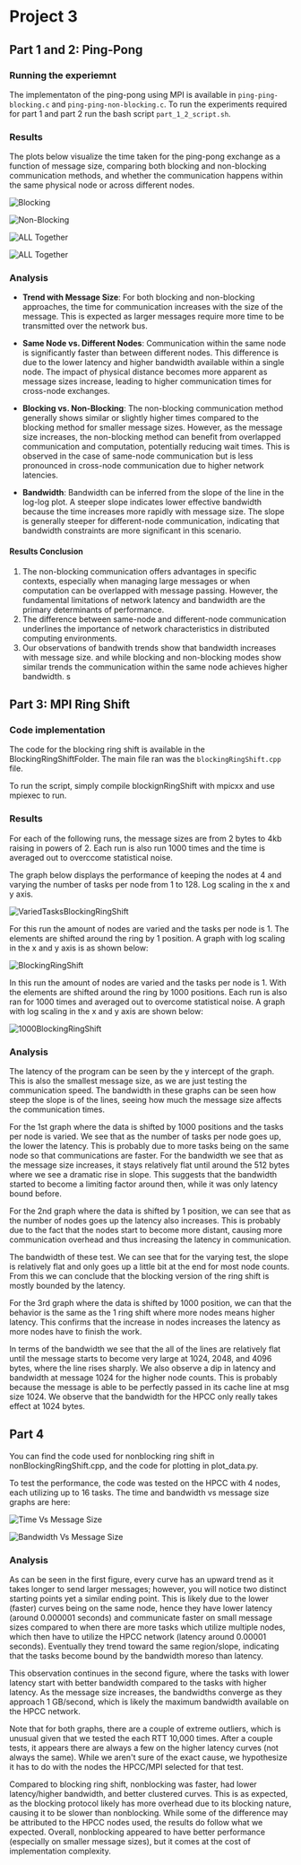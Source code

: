 # Project 3
## Part 1 and 2: Ping-Pong
### Running the experiemnt
The implementaton of the ping-pong using MPI is available in  `ping-ping-blocking.c` and `ping-ping-non-blocking.c`.
To run the experiments required for part 1 and part 2 run the bash script `part_1_2_script.sh`.

### Results
The plots below visualize the time taken for the ping-pong exchange as a function of message size, comparing both blocking and non-blocking communication methods, and whether the communication happens within the same physical node or across different nodes.

![Blocking](assets/part_1_2/performance_comparison_blocking.png)

![Non-Blocking](assets/part_1_2/performance_comparison_non_blocking.png)

![ALL Together](assets/part_1_2/performance_comparison.png)

![ALL Together](assets/part_1_2/bandwidth.png)
### Analysis

- **Trend with Message Size**: For both blocking and non-blocking approaches, the time for communication increases with the size of the message. This is expected as larger messages require more time to be transmitted over the network bus. 

- **Same Node vs. Different Nodes**: Communication within the same node is significantly faster than between different nodes. This difference is due to the lower latency and higher bandwidth available within a single node. The impact of physical distance becomes more apparent as message sizes increase, leading to higher communication times for cross-node exchanges.

- **Blocking vs. Non-Blocking**: The non-blocking communication method generally shows similar or slightly higher times compared to the blocking method for smaller message sizes. However, as the message size increases, the non-blocking method can benefit from overlapped communication and computation, potentially reducing wait times. This is observed in the case of same-node communication but is less pronounced in cross-node communication due to higher network latencies.

- **Bandwidth**: Bandwidth can be inferred from the slope of the line in the log-log plot. A steeper slope indicates lower effective bandwidth because the time increases more rapidly with message size. The slope is generally steeper for different-node communication, indicating that bandwidth constraints are more significant in this scenario. 


#### Results Conclusion
 1. The non-blocking communication offers advantages in specific contexts, especially when managing large messages or when computation can be overlapped with message passing. However, the fundamental limitations of network latency and bandwidth are the primary determinants of performance.
 2. The difference between same-node and different-node communication underlines the importance of network characteristics in distributed computing environments.
 3. Our observations of bandwith trends show that bandwidth increases with message size. and while blocking and non-blocking modes show similar trends the communication within the same node achieves higher bandwidth.
 s
## Part 3: MPI Ring Shift
### Code implementation
The code for the blocking ring shift is available in the BlockingRingShiftFolder.  The main file ran was the `blockingRingShift.cpp` file.

To run the script, simply compile blockignRingShift with mpicxx and use mpiexec to run.

### Results
For each of the following runs, the message sizes are from 2 bytes to 4kb raising in powers of 2.  Each run is also run 1000 times and the time is averaged out to overccome statistical noise.

The graph below displays the performance of keeping the nodes at 4 and varying the number of tasks per node from 1 to 128.  Log scaling in the x and y axis.

![VariedTasksBlockingRingShift](assets/part_3/varied_tasks_1000_blockingringshifts_plot.png)

For this run the amount of nodes are varied and the tasks per node is 1. The elements are shifted around the ring by 1 position.  A graph with log scaling in the x and y axis is as shown below:  

![BlockingRingShift](assets/part_3/blockingringshift_plot.png)

In this run the amount of nodes are varied and the tasks per node is 1. With the elements are shifted around the ring by 1000 positions.  Each run is also ran for 1000 times and averaged out to overcome statistical noise.  A graph with log scaling in the x and y axis are shown below:

![1000BlockingRingShift](assets/part_3/1000blockingringshifts_plot.png)

### Analysis
The latency of the program can be seen by the y intercept of the graph.  This is also the smallest message size, as we are just testing the communication speed.  The bandwidth in these graphs can be seen how steep the slope is of the lines, seeing how much the message size affects the communication times. 

For the 1st graph where the data is shifted by 1000 positions and the tasks per node is varied.  We see that as the number of tasks per node goes up, the lower the latency.  This is probably due to more tasks being on the same node so that communications are faster.  For the bandwidth we see that as the message size increases, it stays relatively flat until around the 512 bytes where we see a dramatic rise in slope.  This suggests that the bandwidth started to become a limiting factor around then, while it was only latency bound before.


For the 2nd graph where the data is shifted by 1 position, we can see that as the number of nodes goes up the latency also increases.  This is probably due to the fact that the nodes start to become more distant, causing more communication overhead and thus increasing the latency in communication.  

The bandwidth of these test.  We can see that for the varying test, the slope is relatively flat and only goes up a little bit at the end for most node counts.  From this we can conclude that the blocking version of the ring shift is mostly bounded by the latency.

For the 3rd graph where the data is shifted by 1000 position, we can that the behavior is the same as the 1 ring shift where more nodes means higher latency.  This confirms that the increase in nodes increases the latency as more nodes have to finish the work.  

In terms of the bandwidth we see that the all of the lines are relatively flat until the message starts to become very large at 1024, 2048, and 4096 bytes, where the line rises sharply. We also observe a dip in latency and bandwidth at message 1024 for the higher node counts.  This is probably because the message is able to be perfectly passed in its cache line at msg size 1024.  We observe that the bandwidth for the HPCC only really takes effect at 1024 bytes.  

## Part 4

You can find the code used for nonblocking ring shift in nonBlockingRingShift.cpp, and the code for plotting in plot_data.py.

To test the performance, the code was tested on the HPCC with 4 nodes, each utilizing up to 16 tasks. The time and bandwidth vs message size graphs are here:

![Time Vs Message Size](Q4_plot.png)

![Bandwidth Vs Message Size](Q4_plot_bandwidth.png)

### Analysis

As can be seen in the first figure, every curve has an upward trend as it takes longer to send larger messages; however, you will notice two distinct starting points yet a similar ending point. This is likely due to the lower (faster) curves being on the same node, hence they have lower latency (around 0.000001 seconds) and communicate faster on small message sizes compared to when there are more tasks which utilize multiple nodes, which then have to utilize the HPCC network (latency around 0.00001 seconds). Eventually they trend toward the same region/slope, indicating that the tasks become bound by the bandwidth moreso than latency.

This observation continues in the second figure, where the tasks with lower latency start with better bandwidth compared to the tasks with higher latency. As the message size increases, the bandwidths converge as they approach 1 GB/second, which is likely the maximum bandwidth available on the HPCC network.

Note that for both graphs, there are a couple of extreme outliers, which is unusual given that we tested the each RTT 10,000 times. After a couple tests, it appears there are always a few on the higher latency curves (not always the same). While we aren't sure of the exact cause, we hypothesize it has to do with the nodes the HPCC/MPI selected for that test.

Compared to blocking ring shift, nonblocking was faster, had lower latency/higher bandwidth, and better clustered curves. This is as expected, as the blocking protocol likely has more overhead due to its blocking nature, causing it to be slower than nonblocking. While some of the difference may be attributed to the HPCC nodes used, the results do follow what we expected. Overall, nonblocking appeared to have better performance (especially on smaller message sizes), but it comes at the cost of implementation complexity.
